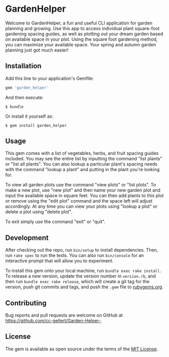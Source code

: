# GardenHelper

Welcome to GardenHelper, a fun and useful CLI application for garden planning and growing. Use this app to access individual plant square-foot gardening spacing guides, as well as plotting out your dream garden based on available space in your plot. Using the square foot gardening method, you can maximize your available space. Your spring and autumn garden planning just got much easier! 

## Installation

Add this line to your application's Gemfile:

```ruby
gem 'garden_helper'
```

And then execute:

    $ bundle

Or install it yourself as:

    $ gem install garden_helper

## Usage

This gem comes with a list of vegetables, herbs, and fruit spacing guides included. You may see the entire list by inputting the command "list plants" or "list all plants". You can also lookup a particular plant's spacing needs with the command "lookup a plant" and putting in the plant you're looking for. 

To view all garden plots use the command "view plots" or "list plots". To make a new plot, use "new plot" and then name your new garden plot and input the available space in square feet. You can then add plants to this plot or remove using the "edit plot" command and the space left will adjust accordingly. At any time you can view your plots using "lookup a plot" or delete a plot using "delete plot". 

To exit simply use the command "exit" or "quit".  

## Development

After checking out the repo, run `bin/setup` to install dependencies. Then, run `rake spec` to run the tests. You can also run `bin/console` for an interactive prompt that will allow you to experiment.

To install this gem onto your local machine, run `bundle exec rake install`. To release a new version, update the version number in `version.rb`, and then run `bundle exec rake release`, which will create a git tag for the version, push git commits and tags, and push the `.gem` file to [rubygems.org](https://rubygems.org).

## Contributing

Bug reports and pull requests are welcome on GitHub at https://github.com/cc-gellert/Garden-Helper-.

## License

The gem is available as open source under the terms of the [MIT License](https://opensource.org/licenses/MIT).
